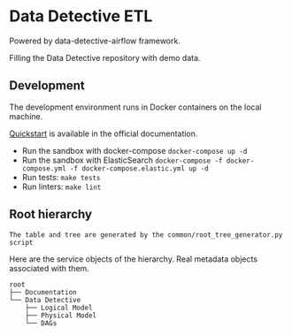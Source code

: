# Data Detective ETL

Powered by data-detective-airflow framework.

Filling the Data Detective repository with demo data.

## Development

The development environment runs in Docker containers on the local machine.

[Quickstart](ttps://data-detective.dev/docs/data-detective-etl/quickstart-etl) is available in the official documentation.

* Run the sandbox with docker-compose `docker-compose up -d`
* Run the sandbox with ElasticSearch  `docker-compose -f docker-compose.yml -f docker-compose.elastic.yml up -d`
* Run tests: `make tests`
* Run linters: `make lint`

## Root hierarchy

`The table and tree are generated by the common/root_tree_generator.py script`

Here are the service objects of the hierarchy.
Real metadata objects associated with them.
```
root
├── Documentation
└── Data Detective
	├── Logical Model
	├── Physical Model
	└── DAGs
```
